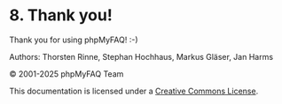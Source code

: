 # 8. Thank you!

Thank you for using phpMyFAQ! :-)

Authors: Thorsten Rinne, Stephan Hochhaus, Markus Gläser, Jan Harms

© 2001-2025 phpMyFAQ Team

This documentation is licensed under a [Creative Commons License](http://creativecommons.org/licenses/by/2.0/).
